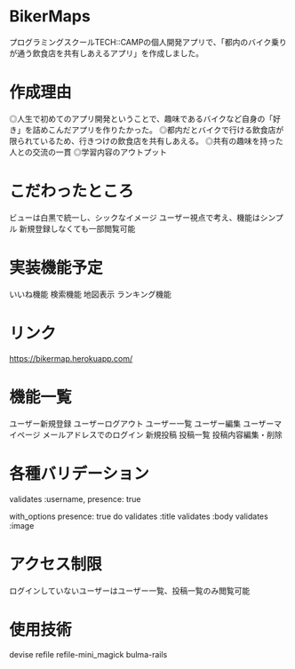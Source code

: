 # BikerMaps

プログラミングスクールTECH::CAMPの個人開発アプリで、「都内のバイク乗りが通う飲食店を共有しあえるアプリ」を作成しました。

# 作成理由

◎人生で初めてのアプリ開発ということで、趣味であるバイクなど自身の「好き」を詰めこんだアプリを作りたかった。
◎都内だとバイクで行ける飲食店が限られているため、行きつけの飲食店を共有しあえる。
◎共有の趣味を持った人との交流の一貫
◎学習内容のアウトプット

# こだわったところ

ビューは白黒で統一し、シックなイメージ
ユーザー視点で考え、機能はシンプル
新規登録しなくても一部閲覧可能

# 実装機能予定

いいね機能
検索機能
地図表示
ランキング機能

# リンク

https://bikermap.herokuapp.com/

# 機能一覧

ユーザー新規登録
ユーザーログアウト
ユーザー一覧
ユーザー編集
ユーザーマイページ
メールアドレスでのログイン
新規投稿
投稿一覧
投稿内容編集・削除

# 各種バリデーション

validates :username, presence: true

 with_options presence: true do
    validates :title
    validates :body
    validates :image
    
# アクセス制限

ログインしていないユーザーはユーザー一覧、投稿一覧のみ閲覧可能
    
# 使用技術

devise
refile
refile-mini_magick
bulma-rails
